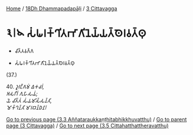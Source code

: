 
[Home](/) / [18Dh Dhammapadapāḷi](...md) / [3 Cittavagga](../18Dh/3.md)

# 𑁩𑁇𑁪 𑀲𑀁𑀖𑀭𑀓𑁆𑀔𑀺𑀢𑀪𑀸𑀕𑀺𑀦𑁂𑀬𑁆𑀬𑀢𑁆𑀣𑁂𑀭𑀯𑀢𑁆𑀣𑀼

* 𑀘𑀺𑀢𑁆𑀢𑀯𑀕𑁆𑀕

* 𑀲𑀁𑀖𑀭𑀓𑁆𑀔𑀺𑀢𑀪𑀸𑀕𑀺𑀦𑁂𑀬𑁆𑀬𑀢𑁆𑀣𑁂𑀭𑀯𑀢𑁆𑀣𑀼

(37.)

40\. _𑀤𑀽𑀭𑀗𑁆𑀕𑀫𑀁 𑀏𑀓𑀘𑀭𑀁,_  
_𑀅𑀲𑀭𑀻𑀭𑀁 𑀕𑀼𑀳𑀸𑀲𑀬𑀁;_  
_𑀬𑁂 𑀘𑀺𑀢𑁆𑀢𑀁 𑀲𑀁𑀬𑀫𑀺𑀲𑁆𑀲𑀦𑁆𑀢𑀺,_  
_𑀫𑁄𑀓𑁆𑀔𑀦𑁆𑀢𑀺 𑀫𑀸𑀭𑀩𑀦𑁆𑀥𑀦𑀸𑁇_  


[Go to previous page (3.3 Aññataraukkaṇṭhitabhikkhuvatthu)](3.3.md) / [Go to parent page (3 Cittavagga)](../18Dh/3.md) / [Go to next page (3.5 Cittahatthattheravatthu)](3.5.md)


